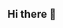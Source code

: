 ## Hi there 👋

<!--
**lanylink/lanylink** is a ✨ _special_ ✨ repository because its `README.md` (this file) appears on your GitHub profile.

Here are some ideas to get you started:

- 🔭 I'm not working at the moment...
- 🌱 But I'm interested in new challenges and opportunities...
- 👯 I'm looking to collaborate, mainly in the field of education, as it's an area I'm passionate about.
- 🤔 I'm looking for help understanding new technologies.
- 💬 Ask me about education, literature, writing, learning processes...
- 📫 How to contact me: (66) 981117329 (WhatsApp)
- 😄 Pronouns: she/her
- ⚡ Fun fact: how much education can change people's lives.

